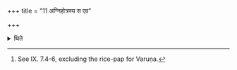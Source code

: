 +++
title = "11 अग्निहोत्रस्य स एव"

+++

<details><summary>थिते</summary>

11. The same procedure of the Agnihotra (should then take place). The expiation performed should be the same (which is prescribed) if the proper time is passed in the morning.[^1]  


[^1]: See IX. 7.4-6, excluding the rice-pap for Varuṇa.
</details>

